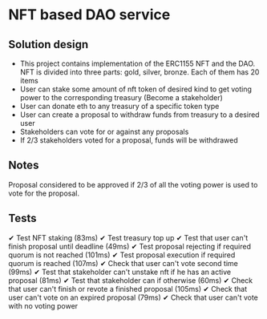 # NFT based DAO service

## Solution design 
- This project contains implementation of the ERC1155 NFT and the DAO. NFT is divided into three parts: gold, silver, bronze. Each of them has 20 items
- User can stake some amount of nft token of desired kind to get voting power to the corresponding treasury (Become a stakeholder)
- User can donate eth to any treasury of a specific token type
- User can create a proposal to withdraw funds from treasury to a desired user
- Stakeholders can vote for or against any proposals
- If 2/3 stakeholders voted for a proposal, funds will be withdrawed

## Notes
Proposal considered to be approved if 2/3 of all the voting power is used to vote for the proposal. 

## Tests
✔ Test NFT staking (83ms)
✔ Test treasury top up
✔ Test that user can't finish proposal until deadline (49ms)
✔ Test proposal rejecting if required quorum is not reached (101ms)
✔ Test proposal execution if required quorum is reached (107ms)
✔ Check that user can't vote second time (99ms)
✔ Test that stakeholder can't unstake nft if he has an active proposal (81ms)
✔ Test that stakeholder can if otherwise (60ms)
✔ Check that user can't finish or revote a finished proposal (105ms)
✔ Check that user can't vote on an expired proposal (79ms)
✔ Check that user can't vote with no voting power